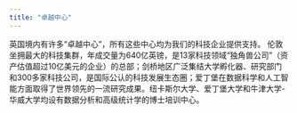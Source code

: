 ```yaml
---
title: "卓越中心"
---
```

英国境内有许多“卓越中心”，所有这些中心均为我们的科技企业提供支持。 伦敦坐拥最大的科技集群，年成交量为640亿英镑，是13家科技领域“独角兽公司”（资产估值超过10亿美元的企业）的总部；剑桥地区广泛集结大学孵化器、研究部门和300多家科技公司，是国际公认的科技发展生态圈；爱丁堡在数据科学和人工智能方面取得了世界领先的一流研究成果。纽卡斯尔大学、爱丁堡大学和牛津大学-华威大学均设有数据分析和高级统计学的博士培训中心。

